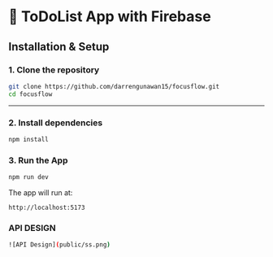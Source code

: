 # 📝 ToDoList App with Firebase 

## Installation & Setup

### 1. **Clone the repository**
```bash
git clone https://github.com/darrengunawan15/focusflow.git
cd focusflow
```

---

### 2. **Install dependencies**
```bash
npm install
```

### 3. **Run the App**

```bash
npm run dev
```
The app will run at:
```
http://localhost:5173
```

### **API DESIGN**

```bash
![API Design](public/ss.png)
```
